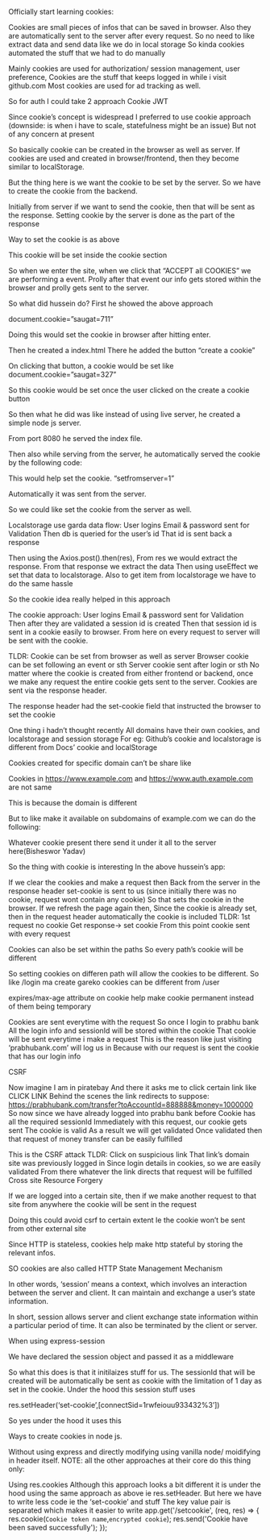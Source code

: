 Officially start learning cookies:

Cookies are small pieces of infos that can be saved in browser.
Also they are automatically sent to the server after every request.
So no need to like extract data and send data like we do in local storage
So kinda cookies automated the stuff that we had to do manually

Mainly cookies are used for authorization/ session management, user preference,
Cookies are the stuff that keeps logged in while i visit github.com
Most cookies are used for ad tracking as well.

So for auth I could take 2 approach
Cookie
JWT

Since cookie’s concept is widespread I preferred to use cookie approach
(downside: is when i have to scale, statefulness might be an issue)
But not of any concern at present

So basically cookie can be created in the browser as well as server.
If cookies are used and created in browser/frontend, then they become similar to localStorage.

But the thing here is we want the cookie to be set by the server.
So we have to create the cookie from the backend.

Initially from server if we want to send the cookie, then that will be sent as the response.
Setting cookie by the server is done as the part of the response

Way to set the cookie is as above

This cookie will be set inside the cookie section

So when we enter the site, when we click that “ACCEPT all COOKIES” we are performing a event.
Prolly after that event our info gets stored within the browser and prolly gets sent to the server.

So what did hussein do?
First he showed the above approach

document.cookie=”saugat=711”

Doing this would set the cookie in browser after hitting enter.

Then he created a index.html
There he added the button “create a cookie”

On clicking that button, a cookie would be set like
document.cookie=”saugat=327”

So this cookie would be set once the user clicked on the create a cookie button

So then what he did was like instead of using live server, he created a simple node js server.

From port 8080 he served the index file.

Then also while serving from the server, he automatically served the cookie by the following code:

This would help set the cookie. “setfromserver=1”

Automatically it was sent from the server.

So we could like set the cookie from the server as well.

Localstorage use garda data flow:
User logins
Email & password sent for Validation
Then db is queried for the user’s id
That id is sent back a response

Then using the Axios.post().then(res),
From res we would extract the response.
From that response we extract the data
Then using useEffect we set that data to localstorage.
Also to get item from localstorage we have to do the same hassle

So the cookie idea really helped in this approach

The cookie approach:
User logins
Email & password sent for Validation
Then after they are validated a session id is created
Then that session id is sent in a cookie easily to browser.
From here on every request to server will be sent with the cookie.

TLDR:
Cookie can be set from browser as well as server
Browser cookie can be set following an event or sth
Server cookie sent after login or sth
No matter where the cookie is created from either frontend or backend, once we make any request the entire cookie gets sent to the server.
Cookies are sent via the response header.

The response header had the set-cookie field that instructed the browser to set the cookie

One thing i hadn’t thought recently
All domains have their own cookies, and localstorage and session storage
For eg:
Github’s cookie and localstorage is different from Docs’ cookie and localStorage

Cookies created for specific domain can’t be share like

Cookies in https://www.example.com and https://www.auth.example.com are not same

This is because the domain is different

But to like make it available on subdomains of example.com we can do the following:

Whatever cookie present there send it under it all to the server here(Bisheswor Yadav)

So the thing with cookie is interesting
In the above hussein’s app:

If we clear the cookies and make a request then
Back from the server in the response header set-cookie is sent to us
(since initially there was no cookie, request wont contain any cookie)
So that sets the cookie in the browser.
If we refresh the page again then,
Since the cookie is already set, then in the request header automatically the cookie is included
TLDR:
1st request no cookie
Get response-> set cookie
From this point cookie sent with every request

Cookies can also be set within the paths
So every path’s cookie will be different

So setting cookies on differen path will allow the cookies to be different.
So like /login ma create gareko cookies can be different from /user

expires/max-age attribute on cookie help make cookie permanent instead of them being temporary

Cookies are sent everytime with the request
So once I login to prabhu bank
All the login info and sessionId will be stored within the cookie
That cookie will be sent everytime i make a request
This is the reason like just visiting ‘prabhubank.com’ will log us in
Because with our request is sent the cookie that has our login info

CSRF

Now imagine I am in piratebay
And there it asks me to click certain link like
CLICK LINK
Behind the scenes the link redirects to suppose:
https://prabhubank.com/transfer?toAccountId=888888&money=1000000
So now since we have already logged into prabhu bank before
Cookie has all the required sessionId
Immediately with this request, our cookie gets sent
The cookie is valid
As a result we will get validated
Once validated then that request of money transfer can be easily fulfilled

This is the CSRF attack
TLDR:
Click on suspicious link
That link’s domain site was previously logged in
Since login details in cookies, so we are easily validated
From there whatever the link directs that request will be fulfilled
Cross site Resource Forgery

If we are logged into a certain site, then if we make another request to that site from anywhere the cookie will be sent in the request

Doing this could avoid csrf to certain extent
Ie the cookie won’t be sent from other external site

Since HTTP is stateless, cookies help make http stateful by storing the relevant infos.

SO cookies are also called HTTP State Management Mechanism

In other words, ‘session’ means a context, which involves an interaction between the server and client. It can maintain and exchange a user’s state information.

In short, session allows server and client exchange state information within a particular period of time. It can also be terminated by the client or server.

When using express-session

We have declared the session object and passed it as a middleware

So what this does is that it initilaizes stuff for us.
The sessionId that will be created will be automatically be sent as cookie with the limitation of 1 day as set in the cookie.
Under the hood this session stuff uses

res.setHeader(‘set-cookie’,[connectSid=1rwfeiouu933432%3’])

So yes under the hood it uses this

Ways to create cookies in node js.

Without using express and directly modifying using vanilla node/ moidifying in header itself.
NOTE: all the other approaches at their core do this thing only:

Using res.cookies
Although this approach looks a bit different it is under the hood using the same approach as above ie res.setHeader.
But here we have to write less code ie the ‘set-cookie’ and stuff
The key value pair is separated which makes it easier to write
app.get('/setcookie', (req, res) => {
res.cookie(`Cookie token name`,`encrypted cookie`);
res.send('Cookie have been saved successfully');
});
